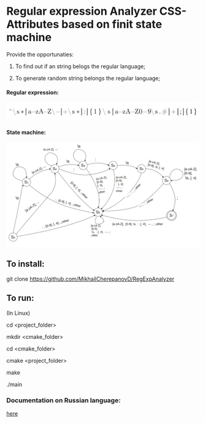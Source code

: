 # Regular expression Analyzer CSS-Attributes based on finit state machine

Provide the opportunaties:

1. To find out if an string belogs the regular language;

2. To generate random string belongs the regular language;

#### Regular expression:

![](https://github.com/MikhailCherepanovD/RegExpAnalyzer/blob/master/GitHubResources/RegExp.png)

#### State machine:

![](https://github.com/MikhailCherepanovD/RegExpAnalyzer/blob/master/GitHubResources/StateMachine.png)


## To install:

git clone https://github.com/MikhailCherepanovD/RegExpAnalyzer

## To run:

(In Linux)

cd <project_folder>

mkdir <cmake_folder>

cd <cmake_folder>

cmake <project_folder>

make

./main


### Documentation on Russian language:

[here](https://github.com/MikhailCherepanovD/RegExpAnalyzer/blob/master/GitHubResources/Documentation.pdf)




